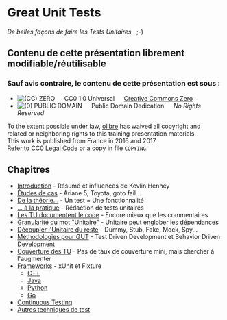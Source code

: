 Great Unit Tests
================

*De belles façons de faire les Tests Unitaires* &nbsp; ;-)


Contenu de cette présentation librement modifiable/réutilisable
---------------------------------------------------------------

### Sauf avis contraire, le contenu de cette présentation est sous :

* ![(CC) ZERO] &emsp; CC0 1.0 Universal &emsp; [Creative Commons Zero]
* ![(0) PUBLIC DOMAIN] &emsp; Public Domain Dedication &emsp; *No Rights Reserved*

[Creative Commons Zero]: https://creativecommons.org/publicdomain/zero/1.0/deed "CC0 summary for non-lawyers"
[(CC) ZERO]:             https://licensebuttons.net/l/zero/1.0/80x15.png "Logo Creative Commons Zero (CC0) 1.0"
[(0) PUBLIC DOMAIN]:     https://licensebuttons.net/p/zero/1.0/80x15.png "Logo CC0 1.0 Public Domain"

To the extent possible under law, [olibre](mailto:olibre@Lmap.org) has waived all copyright and  
related or neighboring rights to this training presentation materials.  
This work is published from France in 2016 and 2017.  
Refer to [CC0 Legal Code] or a copy in file [`COPYING`].

[CC0 Legal Code]: https://creativecommons.org/publicdomain/zero/1.0/legalcode "CC0 full legal text for lawyers"
[`COPYING`]:      /COPYING



Chapitres
---------

* [Introduction](01-intro) - Résumé et influences de Kevlin Henney
* [Études de cas](02-studies) - Ariane 5, Toyota, goto fail...
* [De la théorie...](03-theory) - Un test = Une fonctionnalité
* [... à la pratique](04-practice) - Rédaction de tests unitaires
* [Les TU documentent le code](05-specification) - Encore mieux que les commentaires
* [Granularité du mot "Unitaire"](07-unit) - Unitaire peut englober les dépendances
* [Découpler l'Unitaire du reste](08-decouple) - Dummy, Stub, Fake, Mock, Spy...
* [Méthodologies pour GUT](09-tdd-bdd) - Test Driven Development et Behavior Driven Development
* [Couverture des TU](10-coverage) - Pas de taux de couverture mini, mais chercher à l'augmenter
* [Frameworks](06-frameworks) - xUnit et Fixture
    * [C++](11-cpp) 
    * [Java](12-java)
    * [Python](13-python)
    * [Go](14-go)
* [Continuous Testing](18-continuous)
* [Autres techniques de test](19-other)
